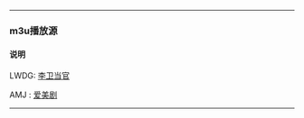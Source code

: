 ***
### m3u播放源
#### 说明
LWDG: [李卫当官](https://raw.githubusercontent.com/ddgksf2013/M3U8LIST/master/20200429.LWDG.m3u)

AMJ : [爱美剧](https://raw.githubusercontent.com/ddgksf2013/M3U8LIST/master/20200511.AMJ.m3u)
***

